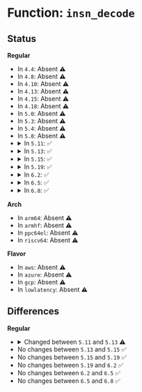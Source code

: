 # Function: <code>insn_decode</code>

## Status
<b>Regular</b>
<ul>
<li>
In <code>4.4</code>: Absent ⚠️
</li>
<li>
In <code>4.8</code>: Absent ⚠️
</li>
<li>
In <code>4.10</code>: Absent ⚠️
</li>
<li>
In <code>4.13</code>: Absent ⚠️
</li>
<li>
In <code>4.15</code>: Absent ⚠️
</li>
<li>
In <code>4.18</code>: Absent ⚠️
</li>
<li>
In <code>5.0</code>: Absent ⚠️
</li>
<li>
In <code>5.3</code>: Absent ⚠️
</li>
<li>
In <code>5.4</code>: Absent ⚠️
</li>
<li>
In <code>5.8</code>: Absent ⚠️
</li>
<li>
<details>
<summary>In <code>5.11</code>: ✅</summary>

```c
bool insn_decode(struct insn *insn, struct pt_regs *regs, unsigned char *buf, int buf_size);
```

**Collision:** Unique Global

**Inline:** No

**Transformation:** False

**Instances:**

```
In arch/x86/lib/insn-eval.c (ffffffff816236d0)
Location: arch/x86/lib/insn-eval.c:1508
Inline: False
Direct callers:
  - arch/x86/kernel/umip.c:fixup_umip_exception
  - arch/x86/kernel/sev-es.c:vc_decode_insn
```
**Symbols:**

```
ffffffff816236d0-ffffffff81623751: insn_decode (STB_GLOBAL)
```
</details>
</li>
<li>
<details>
<summary>In <code>5.13</code>: ✅</summary>

```c
int insn_decode(struct insn *insn, const void *kaddr, int buf_len, enum insn_mode m);
```

**Collision:** Unique Global

**Inline:** No

**Transformation:** False

**Instances:**

```
In arch/x86/lib/insn.c (ffffffff81607c40)
Location: arch/x86/lib/insn.c:735
Inline: False
Direct callers:
  - arch/x86/kernel/traps.c:get_kernel_gp_address
  - arch/x86/kernel/alternative.c:text_poke_loc_init
  - arch/x86/kernel/alternative.c:optimize_nops
  - arch/x86/kernel/cpu/mce/severity.c:is_copy_from_user
  - arch/x86/kernel/kprobes/core.c:can_probe
  - arch/x86/kernel/kprobes/opt.c:can_optimize
  - arch/x86/kernel/uprobes.c:arch_uprobe_analyze_insn
  - arch/x86/kernel/sev.c:vc_init_em_ctxt
```
**Symbols:**

```
ffffffff81607c40-ffffffff81607d2f: insn_decode (STB_GLOBAL)
```
</details>
</li>
<li>
<details>
<summary>In <code>5.15</code>: ✅</summary>

```c
int insn_decode(struct insn *insn, const void *kaddr, int buf_len, enum insn_mode m);
```

**Collision:** Unique Global

**Inline:** No

**Transformation:** False

**Instances:**

```
In arch/x86/lib/insn.c (ffffffff81676880)
Location: arch/x86/lib/insn.c:736
Inline: False
Direct callers:
  - arch/x86/kernel/traps.c:get_kernel_gp_address
  - arch/x86/kernel/jump_label.c:arch_jump_entry_size
  - arch/x86/kernel/alternative.c:text_poke_loc_init
  - arch/x86/kernel/alternative.c:optimize_nops
  - arch/x86/kernel/cpu/mce/severity.c:is_copy_from_user
  - arch/x86/kernel/kprobes/core.c:can_probe
  - arch/x86/kernel/kprobes/opt.c:can_optimize
  - arch/x86/kernel/uprobes.c:arch_uprobe_analyze_insn
  - arch/x86/kernel/sev.c:vc_init_em_ctxt
```
**Symbols:**

```
ffffffff81676880-ffffffff8167696f: insn_decode (STB_GLOBAL)
```
</details>
</li>
<li>
<details>
<summary>In <code>5.19</code>: ✅</summary>

```c
int insn_decode(struct insn *insn, const void *kaddr, int buf_len, enum insn_mode m);
```

**Collision:** Unique Global

**Inline:** No

**Transformation:** False

**Instances:**

```
In arch/x86/lib/insn.c (ffffffff81791780)
Location: arch/x86/lib/insn.c:736
Inline: False
Direct callers:
  - arch/x86/coco/tdx/tdx.c:handle_mmio
  - arch/x86/kernel/traps.c:get_kernel_gp_address
  - arch/x86/kernel/jump_label.c:arch_jump_entry_size
  - arch/x86/kernel/alternative.c:text_poke_loc_init
  - arch/x86/kernel/alternative.c:apply_returns
  - arch/x86/kernel/alternative.c:apply_retpolines
  - arch/x86/kernel/alternative.c:optimize_nops
  - arch/x86/kernel/cpu/mce/severity.c:is_copy_from_user
  - arch/x86/kernel/kprobes/core.c:__copy_instruction
  - arch/x86/kernel/kprobes/core.c:can_probe
  - arch/x86/kernel/kprobes/opt.c:can_optimize
  - arch/x86/kernel/uprobes.c:arch_uprobe_analyze_insn
  - arch/x86/kernel/sev.c:vc_decode_insn
```
**Symbols:**

```
ffffffff81791780-ffffffff81791809: insn_decode (STB_GLOBAL)
```
</details>
</li>
<li>
<details>
<summary>In <code>6.2</code>: ✅</summary>

```c
int insn_decode(struct insn *insn, const void *kaddr, int buf_len, enum insn_mode m);
```

**Collision:** Unique Global

**Inline:** No

**Transformation:** False

**Instances:**

```
In arch/x86/lib/insn.c (ffffffff8204f450)
Location: arch/x86/lib/insn.c:736
Inline: False
Direct callers:
  - arch/x86/coco/tdx/tdx.c:handle_mmio
  - arch/x86/kernel/traps.c:get_kernel_gp_address
  - arch/x86/kernel/jump_label.c:arch_jump_entry_size
  - arch/x86/kernel/alternative.c:text_poke_loc_init
  - arch/x86/kernel/alternative.c:apply_returns
  - arch/x86/kernel/alternative.c:apply_retpolines
  - arch/x86/kernel/alternative.c:optimize_nops
  - arch/x86/kernel/cpu/mce/severity.c:is_copy_from_user
  - arch/x86/kernel/kprobes/core.c:__copy_instruction
  - arch/x86/kernel/kprobes/core.c:can_probe
  - arch/x86/kernel/kprobes/opt.c:can_optimize
  - arch/x86/kernel/uprobes.c:uprobe_init_insn
  - arch/x86/kernel/sev.c:vc_decode_insn
  - arch/x86/kernel/callthunks.c:call_get_dest
  - arch/x86/mm/extable.c:ex_handler_zeropad
```
**Symbols:**

```
ffffffff8204f450-ffffffff8204f4d9: insn_decode (STB_GLOBAL)
```
</details>
</li>
<li>
<details>
<summary>In <code>6.5</code>: ✅</summary>

```c
int insn_decode(struct insn *insn, const void *kaddr, int buf_len, enum insn_mode m);
```

**Collision:** Unique Global

**Inline:** No

**Transformation:** False

**Instances:**

```
In arch/x86/lib/insn.c (ffffffff820cdcd0)
Location: arch/x86/lib/insn.c:736
Inline: False
Direct callers:
  - arch/x86/coco/tdx/tdx.c:handle_mmio
  - arch/x86/kernel/traps.c:get_kernel_gp_address
  - arch/x86/kernel/jump_label.c:arch_jump_entry_size
  - arch/x86/kernel/alternative.c:text_poke_loc_init
  - arch/x86/kernel/alternative.c:apply_returns
  - arch/x86/kernel/alternative.c:apply_retpolines
  - arch/x86/kernel/alternative.c:apply_relocation
  - arch/x86/kernel/alternative.c:optimize_nops
  - arch/x86/kernel/alternative.c:skip_nops
  - arch/x86/kernel/cpu/mce/severity.c:is_copy_from_user
  - arch/x86/kernel/kprobes/core.c:__copy_instruction
  - arch/x86/kernel/kprobes/core.c:can_probe
  - arch/x86/kernel/kprobes/opt.c:can_optimize
  - arch/x86/kernel/uprobes.c:uprobe_init_insn
  - arch/x86/kernel/sev.c:vc_init_em_ctxt
  - arch/x86/kernel/callthunks.c:call_get_dest
  - arch/x86/mm/extable.c:ex_handler_zeropad
```
**Symbols:**

```
ffffffff820cdcd0-ffffffff820cdd59: insn_decode (STB_GLOBAL)
```
</details>
</li>
<li>
<details>
<summary>In <code>6.8</code>: ✅</summary>

```c
int insn_decode(struct insn *insn, const void *kaddr, int buf_len, enum insn_mode m);
```

**Collision:** Unique Global

**Inline:** No

**Transformation:** False

**Instances:**

```
In arch/x86/lib/insn.c (ffffffff821a84f0)
Location: arch/x86/lib/insn.c:736
Inline: False
Direct callers:
  - arch/x86/coco/tdx/tdx.c:handle_mmio
  - arch/x86/kernel/traps.c:get_kernel_gp_address
  - arch/x86/kernel/jump_label.c:arch_jump_entry_size
  - arch/x86/kernel/alternative.c:text_poke_loc_init
  - arch/x86/kernel/alternative.c:apply_returns
  - arch/x86/kernel/alternative.c:apply_retpolines
  - arch/x86/kernel/alternative.c:apply_relocation
  - arch/x86/kernel/alternative.c:optimize_nops
  - arch/x86/kernel/alternative.c:skip_nops
  - arch/x86/kernel/cpu/mce/severity.c:is_copy_from_user
  - arch/x86/kernel/kprobes/core.c:__copy_instruction
  - arch/x86/kernel/kprobes/core.c:can_probe
  - arch/x86/kernel/kprobes/opt.c:can_optimize
  - arch/x86/kernel/uprobes.c:uprobe_init_insn
  - arch/x86/kernel/sev.c:vc_init_em_ctxt
  - arch/x86/kernel/callthunks.c:call_get_dest
  - arch/x86/mm/extable.c:ex_handler_zeropad
```
**Symbols:**

```
ffffffff821a84f0-ffffffff821a8579: insn_decode (STB_GLOBAL)
```
</details>
</li>
</ul>
<b>Arch</b>
<ul>
<li>
In <code>arm64</code>: Absent ⚠️
</li>
<li>
In <code>armhf</code>: Absent ⚠️
</li>
<li>
In <code>ppc64el</code>: Absent ⚠️
</li>
<li>
In <code>riscv64</code>: Absent ⚠️
</li>
</ul>
<b>Flavor</b>
<ul>
<li>
In <code>aws</code>: Absent ⚠️
</li>
<li>
In <code>azure</code>: Absent ⚠️
</li>
<li>
In <code>gcp</code>: Absent ⚠️
</li>
<li>
In <code>lowlatency</code>: Absent ⚠️
</li>
</ul>

## Differences
<b>Regular</b>
<ul>
<li>
<details>
<summary>Changed between <code>5.11</code> and <code>5.13</code> ⚠️</summary>
<ul>
<li>
<b>Param added. </b>
<code>const void *kaddr</code>
</li>
<li>
<b>Param added. </b>
<code>int buf_len</code>
</li>
<li>
<b>Param added. </b>
<code>enum insn_mode m</code>
</li>
<li>
<b>Param removed. </b>
<code>struct pt_regs *regs</code>
</li>
<li>
<b>Param removed. </b>
<code>unsigned char *buf</code>
</li>
<li>
<b>Param removed. </b>
<code>int buf_size</code>
</li>
<li>
<b>Return type changed. </b>
<code>bool</code> ➡️ <code>int</code>
</li>
</ul>
</details>
</li>
<li>
No changes between <code>5.13</code> and <code>5.15</code> ✅
</li>
<li>
No changes between <code>5.15</code> and <code>5.19</code> ✅
</li>
<li>
No changes between <code>5.19</code> and <code>6.2</code> ✅
</li>
<li>
No changes between <code>6.2</code> and <code>6.5</code> ✅
</li>
<li>
No changes between <code>6.5</code> and <code>6.8</code> ✅
</li>
</ul>
